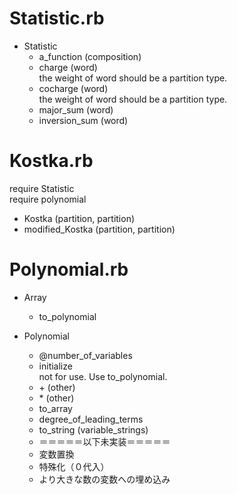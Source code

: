 # Statistic.rb
* Statistic
	* a_function (composition)
	* charge (word)  
the weight of word should be a partition type.
	* cocharge (word)  
the weight of word should be a partition type.
	* major_sum (word)
	* inversion_sum (word)

# Kostka.rb
require Statistic  
require polynomial
* Kostka (partition, partition)
* modified_Kostka (partition, partition)

# Polynomial.rb
* Array
	* to_polynomial

* Polynomial  
	* @number_of_variables
	* initialize  
	not for use. Use to_polynomial.
	* \+ (other)
	* \* (other)
	* to_array
	* degree_of_leading_terms
	* to_string (variable_strings)
	* ＝＝＝＝＝以下未実装＝＝＝＝＝
	* 変数置換
	* 特殊化（０代入）
	* より大きな数の変数への埋め込み
